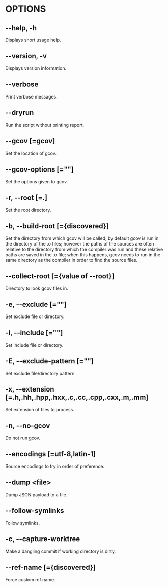 OPTIONS
=======

**--help, -h**
--------------

Displays short usage help.

**--version, -v**
-----------------

Displays version information.

**--verbose**
-------------

Print verbose messages.

**--dryrun**
------------

Run the script without printing report.

**--gcov** [=gcov]
------------------

Set the location of gcov.

**--gcov-options** [=""]
------------------------

Set the options given to gcov.

**-r**, **--root** [=.]
-----------------------

Set the root directory.

**-b**, **--build-root** [={discovered}]
----------------------------------------

Set the directory from which gcov will be called; by default gcov is run in the
directory of the .o files; however the paths of the sources are often relative
to the directory from which the compiler was run and these relative paths are
saved in the .o file; when this happens, gcov needs to run in the same directory
as the compiler in order to find the source files.

**--collect-root** [={value of --root}]
---------------------------------------

Directory to look gcov files in.

**-e**, **--exclude** [=""]
---------------------------

Set exclude file or directory.

**-i**, **--include** [=""]
---------------------------

Set include file or directory.

**-E**, **--exclude-pattern** [=""]
-----------------------------------

Set exclude file/directory pattern.

**-x**, **--extension** [=.h,.hh,.hpp,.hxx,.c,.cc,.cpp,.cxx,.m,.mm]
-------------------------------------------------------------------

Set extension of files to process.

**-n**, **--no-gcov**
---------------------

Do not run gcov.

**--encodings** [=utf-8,latin-1]
--------------------------------

Source encodings to try in order of preference.

**--dump** \<file\>
-------------------

Dump JSON payload to a file.

**--follow-symlinks**
---------------------

Follow symlinks.

**-c**, **--capture-worktree**
------------------------------

Make a dangling commit if working directory is dirty.

**--ref-name** [={discovered}]
------------------------------

Force custom ref name.
